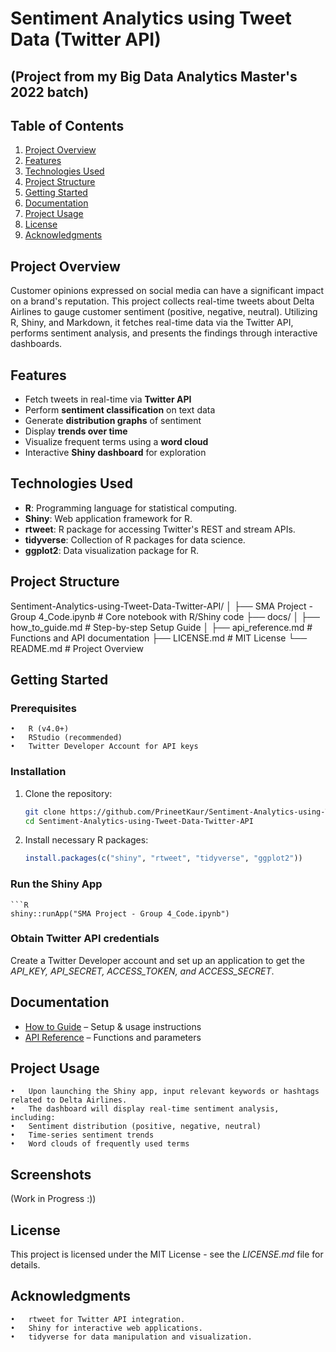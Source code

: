 # Sentiment Analytics using Tweet Data (Twitter API)

## (Project from my Big Data Analytics Master's 2022 batch)

## Table of Contents
1. [Project Overview](#Project-Overview)
2. [Features](#Features)
3. [Technologies Used](#Technologies-Used)
4. [Project Structure](#Project-Structure)
5. [Getting Started](#Getting-Started)
6. [Documentation](#Documentation)
7. [Project Usage](#Project-Usage)
8. [License](#License)
9. [Acknowledgments](#Acknowledgments)

## Project Overview
Customer opinions expressed on social media can have a significant impact on a brand's reputation.
This project collects real-time tweets about Delta Airlines to gauge customer sentiment (positive, negative, neutral). Utilizing R, Shiny, and Markdown, it fetches real-time data via the Twitter API, performs sentiment analysis, and presents the findings through interactive dashboards.

## Features
- Fetch tweets in real-time via **Twitter API**
- Perform **sentiment classification** on text data
- Generate **distribution graphs** of sentiment
- Display **trends over time**
- Visualize frequent terms using a **word cloud**
- Interactive **Shiny dashboard** for exploration

## Technologies Used
- **R**: Programming language for statistical computing.
- **Shiny**: Web application framework for R.
- **rtweet**: R package for accessing Twitter's REST and stream APIs.
- **tidyverse**: Collection of R packages for data science.
- **ggplot2**: Data visualization package for R.

## Project Structure
Sentiment-Analytics-using-Tweet-Data-Twitter-API/
│
├── SMA Project - Group 4_Code.ipynb   		# Core notebook with R/Shiny code
├── docs/
│   ├── how_to_guide.md                		# Step-by-step Setup Guide
│   ├── api_reference.md               		# Functions and API documentation
├── LICENSE.md                        		# MIT License
└── README.md                         		# Project Overview

## Getting Started 

### Prerequisites
	•	R (v4.0+)
	•	RStudio (recommended)
	•	Twitter Developer Account for API keys

### Installation
1. Clone the repository:
  	```bash
  	git clone https://github.com/PrineetKaur/Sentiment-Analytics-using-Tweet-Data-Twitter-API.git
   	cd Sentiment-Analytics-using-Tweet-Data-Twitter-API

2.	Install necessary R packages: 
   	```R
  	install.packages(c("shiny", "rtweet", "tidyverse", "ggplot2"))

### Run the Shiny App
	```R
	shiny::runApp("SMA Project - Group 4_Code.ipynb")

### Obtain Twitter API credentials
Create a Twitter Developer account and set up an application to get the *API_KEY, API_SECRET, ACCESS_TOKEN, and ACCESS_SECRET*.

## Documentation
- [How to Guide](docs/how-to-guide.md) – Setup & usage instructions
- [API Reference](docs/api-reference.md) – Functions and parameters

## Project Usage
	•	Upon launching the Shiny app, input relevant keywords or hashtags related to Delta Airlines.
	•	The dashboard will display real-time sentiment analysis, including:
	•	Sentiment distribution (positive, negative, neutral)
	•	Time-series sentiment trends
	•	Word clouds of frequently used terms

## Screenshots

(Work in Progress :))

## License

This project is licensed under the MIT License - see the *LICENSE.md* file for details.

## Acknowledgments
	•	rtweet for Twitter API integration.
	•	Shiny for interactive web applications.
	•	tidyverse for data manipulation and visualization.
